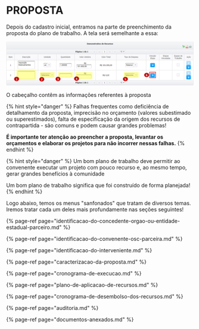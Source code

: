 # PROPOSTA

Depois do cadastro inicial, entramos na parte de preenchimento da proposta do plano de trabalho. A tela será semelhante a essa:

![](../../.gitbook/assets/image%20%2816%29.png)

O cabeçalho contêm as informações referentes à proposta

{% hint style="danger" %}
Falhas frequentes como deficiência de detalhamento da proposta, imprecisão no orçamento \(valores subestimado ou superestimados\), falta de especificação da origem dos recursos de contrapartida - são comuns e podem causar grandes problemas!

**É importante ter atenção ao preencher a proposta, levantar os orçamentos e elaborar os projetos para não incorrer nessas falhas.**
{% endhint %}

{% hint style="danger" %}
Um bom plano de trabalho deve permitir ao convenente executar um projeto com pouco recurso e, ao mesmo tempo, gerar grandes benefícios à comunidade

Um bom plano de trabalho significa que foi construído de forma planejada!
{% endhint %}

Logo abaixo, temos os menus "sanfonados" que tratam de diversos temas. Iremos tratar cada um deles mais profundamente nas seções seguintes!

{% page-ref page="identificacao-do-concedente-orgao-ou-entidade-estadual-parceiro.md" %}

{% page-ref page="identificacao-do-convenente-osc-parceira.md" %}

{% page-ref page="identificacao-do-interveniente.md" %}

{% page-ref page="caracterizacao-da-proposta.md" %}

{% page-ref page="cronograma-de-execucao.md" %}

{% page-ref page="plano-de-aplicacao-de-recursos.md" %}

{% page-ref page="cronograma-de-desembolso-dos-recursos.md" %}

{% page-ref page="auditoria.md" %}

{% page-ref page="documentos-anexados.md" %}







